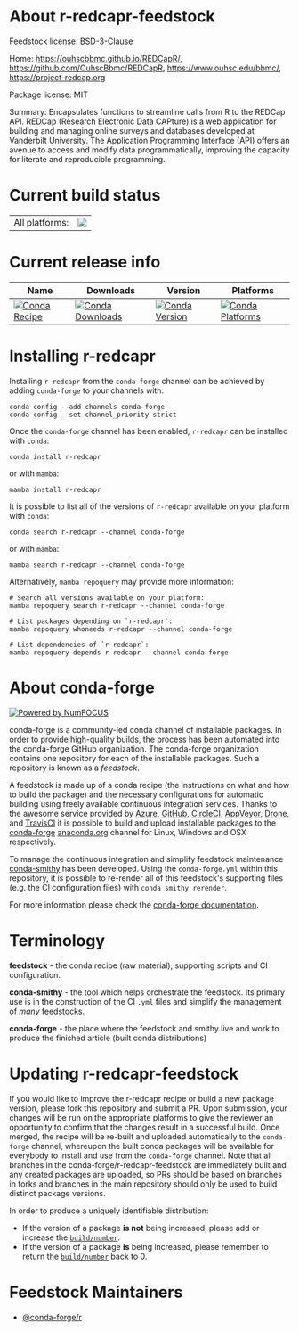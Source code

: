 About r-redcapr-feedstock
=========================

Feedstock license: [BSD-3-Clause](https://github.com/conda-forge/r-redcapr-feedstock/blob/main/LICENSE.txt)

Home: https://ouhscbbmc.github.io/REDCapR/, https://github.com/OuhscBbmc/REDCapR, https://www.ouhsc.edu/bbmc/, https://project-redcap.org

Package license: MIT

Summary: Encapsulates functions to streamline calls from R to the REDCap API.  REDCap (Research Electronic Data CAPture) is a web application for building and managing online surveys and databases developed at Vanderbilt University.  The Application Programming Interface (API) offers an avenue to access and modify data programmatically, improving the capacity for literate and reproducible programming.

Current build status
====================


<table><tr><td>All platforms:</td>
    <td>
      <a href="https://dev.azure.com/conda-forge/feedstock-builds/_build/latest?definitionId=18287&branchName=main">
        <img src="https://dev.azure.com/conda-forge/feedstock-builds/_apis/build/status/r-redcapr-feedstock?branchName=main">
      </a>
    </td>
  </tr>
</table>

Current release info
====================

| Name | Downloads | Version | Platforms |
| --- | --- | --- | --- |
| [![Conda Recipe](https://img.shields.io/badge/recipe-r--redcapr-green.svg)](https://anaconda.org/conda-forge/r-redcapr) | [![Conda Downloads](https://img.shields.io/conda/dn/conda-forge/r-redcapr.svg)](https://anaconda.org/conda-forge/r-redcapr) | [![Conda Version](https://img.shields.io/conda/vn/conda-forge/r-redcapr.svg)](https://anaconda.org/conda-forge/r-redcapr) | [![Conda Platforms](https://img.shields.io/conda/pn/conda-forge/r-redcapr.svg)](https://anaconda.org/conda-forge/r-redcapr) |

Installing r-redcapr
====================

Installing `r-redcapr` from the `conda-forge` channel can be achieved by adding `conda-forge` to your channels with:

```
conda config --add channels conda-forge
conda config --set channel_priority strict
```

Once the `conda-forge` channel has been enabled, `r-redcapr` can be installed with `conda`:

```
conda install r-redcapr
```

or with `mamba`:

```
mamba install r-redcapr
```

It is possible to list all of the versions of `r-redcapr` available on your platform with `conda`:

```
conda search r-redcapr --channel conda-forge
```

or with `mamba`:

```
mamba search r-redcapr --channel conda-forge
```

Alternatively, `mamba repoquery` may provide more information:

```
# Search all versions available on your platform:
mamba repoquery search r-redcapr --channel conda-forge

# List packages depending on `r-redcapr`:
mamba repoquery whoneeds r-redcapr --channel conda-forge

# List dependencies of `r-redcapr`:
mamba repoquery depends r-redcapr --channel conda-forge
```


About conda-forge
=================

[![Powered by
NumFOCUS](https://img.shields.io/badge/powered%20by-NumFOCUS-orange.svg?style=flat&colorA=E1523D&colorB=007D8A)](https://numfocus.org)

conda-forge is a community-led conda channel of installable packages.
In order to provide high-quality builds, the process has been automated into the
conda-forge GitHub organization. The conda-forge organization contains one repository
for each of the installable packages. Such a repository is known as a *feedstock*.

A feedstock is made up of a conda recipe (the instructions on what and how to build
the package) and the necessary configurations for automatic building using freely
available continuous integration services. Thanks to the awesome service provided by
[Azure](https://azure.microsoft.com/en-us/services/devops/), [GitHub](https://github.com/),
[CircleCI](https://circleci.com/), [AppVeyor](https://www.appveyor.com/),
[Drone](https://cloud.drone.io/welcome), and [TravisCI](https://travis-ci.com/)
it is possible to build and upload installable packages to the
[conda-forge](https://anaconda.org/conda-forge) [anaconda.org](https://anaconda.org/)
channel for Linux, Windows and OSX respectively.

To manage the continuous integration and simplify feedstock maintenance
[conda-smithy](https://github.com/conda-forge/conda-smithy) has been developed.
Using the ``conda-forge.yml`` within this repository, it is possible to re-render all of
this feedstock's supporting files (e.g. the CI configuration files) with ``conda smithy rerender``.

For more information please check the [conda-forge documentation](https://conda-forge.org/docs/).

Terminology
===========

**feedstock** - the conda recipe (raw material), supporting scripts and CI configuration.

**conda-smithy** - the tool which helps orchestrate the feedstock.
                   Its primary use is in the construction of the CI ``.yml`` files
                   and simplify the management of *many* feedstocks.

**conda-forge** - the place where the feedstock and smithy live and work to
                  produce the finished article (built conda distributions)


Updating r-redcapr-feedstock
============================

If you would like to improve the r-redcapr recipe or build a new
package version, please fork this repository and submit a PR. Upon submission,
your changes will be run on the appropriate platforms to give the reviewer an
opportunity to confirm that the changes result in a successful build. Once
merged, the recipe will be re-built and uploaded automatically to the
`conda-forge` channel, whereupon the built conda packages will be available for
everybody to install and use from the `conda-forge` channel.
Note that all branches in the conda-forge/r-redcapr-feedstock are
immediately built and any created packages are uploaded, so PRs should be based
on branches in forks and branches in the main repository should only be used to
build distinct package versions.

In order to produce a uniquely identifiable distribution:
 * If the version of a package **is not** being increased, please add or increase
   the [``build/number``](https://docs.conda.io/projects/conda-build/en/latest/resources/define-metadata.html#build-number-and-string).
 * If the version of a package **is** being increased, please remember to return
   the [``build/number``](https://docs.conda.io/projects/conda-build/en/latest/resources/define-metadata.html#build-number-and-string)
   back to 0.

Feedstock Maintainers
=====================

* [@conda-forge/r](https://github.com/conda-forge/r/)

